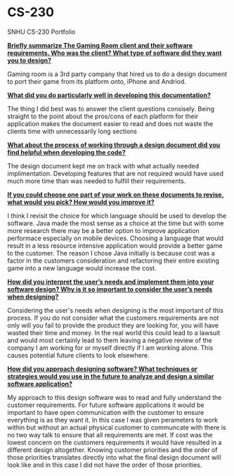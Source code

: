 # CS-230
SNHU CS-230 Portfolio


<B><ins>Briefly summarize The Gaming Room client and their software requirements. Who was the client? What type of software did they want you to design?</B></ins>

Gaming room is a 3rd party company that hired us to do a design document to port their game from its platform onto, iPhone and Andriod.


<B><ins>What did you do particularly well in developing this documentation?</B></ins>

The thing I did best was to answer the client questions consisely. Being straight to the point about the pros/cons of each platform for their application makes the document easier to read and does not waste the clients time with unnecessarily long sections


<B><ins>What about the process of working through a design document did you find helpful when developing the code?</B></ins>

The design document kept me on track with what actually needed implimentation. Developing features that are not required would have used much more time than was needed to fulfill their requirements.


<B><ins>If you could choose one part of your work on these documents to revise, what would you pick? How would you improve it?</B></ins>

I think I revisit the choice for which language should be used to develop the software. Java made the most sense as a choice at the time but with some more research there may be a better option to improve application performace especially on mobile devices. Choosing a language that would result in a less resource intensive application would provide a better game to the customer. The reason I chose Java initially is because cost was a factor in the customers consideration and refactoring their entire existing game into a new language would increase the cost.


<B><ins>How did you interpret the user’s needs and implement them into your software design? Why is it so important to consider the user’s needs when designing?</B></ins>

Considering the user's needs when designing is the most important of this process. If you do not consider what the customers requirements are not only will you fail to provide the product they are looking for, you will have wasted their time and money. In the real world this could lead to a lawsuit and would most certainly lead to them leaving a negative review of the company I am working for or myself directly if I am working alone. This causes potential future clients to look elsewhere.


<B><ins>How did you approach designing software? What techniques or strategies would you use in the future to analyze and design a similar software application?</B></ins>

My approach to this design software was to read and fully understand the customer requirements. For future software applications it would be important to have open communication with the customer to ensure everything is as they want it. In this case I was given perameters to work within but without an actual physical customer to communcate with there is no two way talk to ensure that all requirements are met. If cost was the lowest concern on the customers requirements it would have resulted in a different design altogether. Knowing customer priorities and the order of those priorities translates directly into what the final design document will look like and in this case I did not have the order of those priorities.
